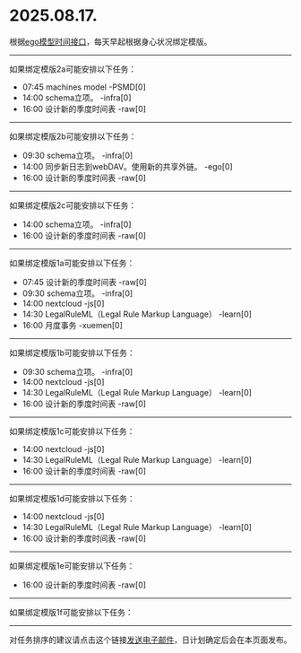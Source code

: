 # 2025.08.17.

根据[ego模型时间接口](https://gitee.com/hyg/blog/blob/master/timeflow.md)，每天早起根据身心状况绑定模版。

---
如果绑定模版2a可能安排以下任务：

- 07:45	machines model -PSMD[0]
- 14:00	schema立项。 -infra[0]
- 16:00	设计新的季度时间表 -raw[0]

---
如果绑定模版2b可能安排以下任务：

- 09:30	schema立项。 -infra[0]
- 14:00	同步新日志到webDAV。使用新的共享外链。 -ego[0]
- 16:00	设计新的季度时间表 -raw[0]

---
如果绑定模版2c可能安排以下任务：

- 14:00	schema立项。 -infra[0]
- 16:00	设计新的季度时间表 -raw[0]

---
如果绑定模版1a可能安排以下任务：

- 07:45	设计新的季度时间表 -raw[0]
- 09:30	schema立项。 -infra[0]
- 14:00	nextcloud -js[0]
- 14:30	LegalRuleML（Legal Rule Markup Language） -learn[0]
- 16:00	月度事务 -xuemen[0]

---
如果绑定模版1b可能安排以下任务：

- 09:30	schema立项。 -infra[0]
- 14:00	nextcloud -js[0]
- 14:30	LegalRuleML（Legal Rule Markup Language） -learn[0]
- 16:00	设计新的季度时间表 -raw[0]

---
如果绑定模版1c可能安排以下任务：

- 14:00	nextcloud -js[0]
- 14:30	LegalRuleML（Legal Rule Markup Language） -learn[0]
- 16:00	设计新的季度时间表 -raw[0]

---
如果绑定模版1d可能安排以下任务：

- 14:00	nextcloud -js[0]
- 14:30	LegalRuleML（Legal Rule Markup Language） -learn[0]
- 16:00	设计新的季度时间表 -raw[0]

---
如果绑定模版1e可能安排以下任务：

- 16:00	设计新的季度时间表 -raw[0]

---
如果绑定模版1f可能安排以下任务：


---
对任务排序的建议请点击这个链接<a href="mailto:huangyg@mars22.com?subject=关于2025.08.17.任务排序的建议&body=date: 2025.08.17.%0D%0Afile: ../../blog/release/time/d.20250817.md%0D%0A---请勿修改邮件主题及以上内容---%0D%0A">发送电子邮件</a>，日计划确定后会在本页面发布。